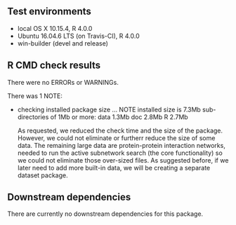 ## Test environments
* local OS X 10.15.4, R 4.0.0
* Ubuntu 16.04.6 LTS (on Travis-CI), R 4.0.0
* win-builder (devel and release)

## R CMD check results
There were no ERRORs or WARNINGs. 

There was 1 NOTE:
* checking installed package size ... NOTE
  installed size is  7.3Mb
  sub-directories of 1Mb or more:
    data   1.3Mb
    doc    2.8Mb
    R      2.7Mb
  
  As requested, we reduced the check time and the size of the package. However, 
  we could not eliminate or furtherr reduce the size of some data. The remaining 
  large data are protein-protein interaction networks, needed to run the active 
  subnetwork search (the core functionality) so we could not eliminate those 
  over-sized files. As suggested before, if we later need to add more built-in 
  data, we will be creating a separate dataset package.

## Downstream dependencies
  There are currently no downstream dependencies for this package.
